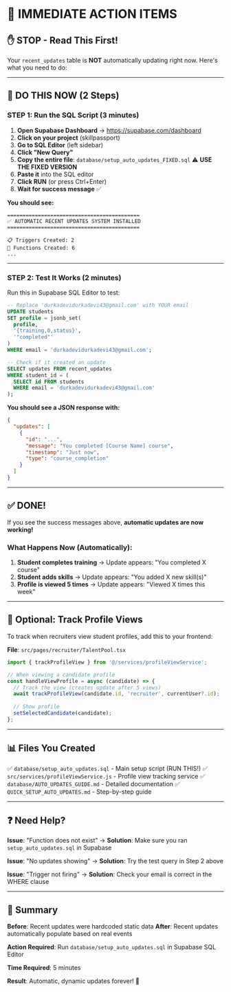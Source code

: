 # 🎯 IMMEDIATE ACTION ITEMS

## ✋ STOP - Read This First!

Your `recent_updates` table is **NOT** automatically updating right now. Here's what you need to do:

---

## 🚨 DO THIS NOW (2 Steps)

### STEP 1: Run the SQL Script (3 minutes)

1. **Open Supabase Dashboard** → https://supabase.com/dashboard
2. **Click on your project** (skillpassport)
3. **Go to SQL Editor** (left sidebar)
4. **Click "New Query"**
5. **Copy the entire file**: `database/setup_auto_updates_FIXED.sql` ⚠️ **USE THE FIXED VERSION**
6. **Paste it** into the SQL editor
7. **Click RUN** (or press Ctrl+Enter)
8. **Wait for success message** ✅

**You should see:**
```
===========================================
✅ AUTOMATIC RECENT UPDATES SYSTEM INSTALLED
===========================================

📋 Triggers Created: 2
🔧 Functions Created: 6
...
```

---

### STEP 2: Test It Works (2 minutes)

Run this in Supabase SQL Editor to test:

```sql
-- Replace 'durkadevidurkadevi43@gmail.com' with YOUR email
UPDATE students
SET profile = jsonb_set(
  profile,
  '{training,0,status}',
  '"completed"'
)
WHERE email = 'durkadevidurkadevi43@gmail.com';

-- Check if it created an update
SELECT updates FROM recent_updates 
WHERE student_id = (
  SELECT id FROM students 
  WHERE email = 'durkadevidurkadevi43@gmail.com'
);
```

**You should see a JSON response with:**
```json
{
  "updates": [
    {
      "id": "...",
      "message": "You completed [Course Name] course",
      "timestamp": "Just now",
      "type": "course_completion"
    }
  ]
}
```

---

## ✅ DONE!

If you see the success messages above, **automatic updates are now working!**

### What Happens Now (Automatically):

1. **Student completes training** → Update appears: "You completed X course"
2. **Student adds skills** → Update appears: "You added X new skill(s)"
3. **Profile is viewed 5 times** → Update appears: "Viewed X times this week"

---

## 🔮 Optional: Track Profile Views

To track when recruiters view student profiles, add this to your frontend:

**File**: `src/pages/recruiter/TalentPool.tsx`

```typescript
import { trackProfileView } from '@/services/profileViewService';

// When viewing a candidate profile
const handleViewProfile = async (candidate) => {
  // Track the view (creates update after 5 views)
  await trackProfileView(candidate.id, 'recruiter', currentUser?.id);
  
  // Show profile
  setSelectedCandidate(candidate);
};
```

---

## 📊 Files You Created

✅ `database/setup_auto_updates.sql` - Main setup script (RUN THIS!)
✅ `src/services/profileViewService.js` - Profile view tracking service
✅ `database/AUTO_UPDATES_GUIDE.md` - Detailed documentation
✅ `QUICK_SETUP_AUTO_UPDATES.md` - Step-by-step guide

---

## ❓ Need Help?

**Issue**: "Function does not exist"
→ **Solution**: Make sure you ran `setup_auto_updates.sql` in Supabase

**Issue**: "No updates showing"
→ **Solution**: Try the test query in Step 2 above

**Issue**: "Trigger not firing"
→ **Solution**: Check your email is correct in the WHERE clause

---

## 🎊 Summary

**Before**: Recent updates were hardcoded static data
**After**: Recent updates automatically populate based on real events

**Action Required**: Run `database/setup_auto_updates.sql` in Supabase SQL Editor

**Time Required**: 5 minutes

**Result**: Automatic, dynamic updates forever! 🚀
